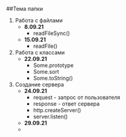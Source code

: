 ##Тема папки

1. Работа с файлами 
    - **8.09.21**
        - readFileSync()
    - **15.09.21**
        - readFile()
2. Работа с классами
    -  **22.09.21**
       - Some.prototype
       - Some.sort
       - Some.toString()
3. Создание сервера
    - **24.09.21**
      - request - запрос от пользователя
      - response - ответ сервера
      - http.createServer()
      - server.listen()
    - **29.09.21**
     - 
